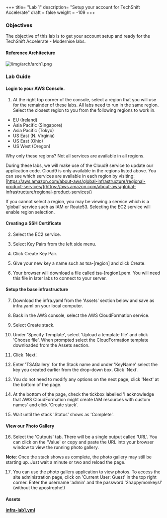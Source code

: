 +++
title= "Lab 1"
description= "Setup your account for TechShift Accelerate"
draft = false
weight = -109
+++

### Objectives

The objective of this lab is to get your account setup and ready for the TechShift Accelerate - Modernise labs.

#### Reference Architecture

![/img/arch/arch1.png](/img/arch/arch1.png)

### Lab Guide

#### Login to your AWS Console.

1) At the right top corner of the console, select a region that you will use for the remainder of these labs. All labs need to run in the same region. Select the closest region to you from the following regions to work in.
        
- EU (Ireland)
- Asia Pacific (Singapore)
- Asia Pacific (Tokyo)
- US East (N. Virginia)
- US East (Ohio)
- US West (Oregon)

Why only these regions? Not all services are available in all regions.

During these labs, we will make use of the Cloud9 service to update our application code. Cloud9 is only available in the regions listed above. You can see which services are available in each region by visiting: [https://aws.amazon.com/about-aws/global-infrastructure/regional-product-services/](https://aws.amazon.com/about-aws/global-infrastructure/regional-product-services/)

If you cannot select a region, you may be viewing a service which is a 'global' service such as IAM or Route53. Selecting the EC2 service will enable region selection.

#### Creating a SSH Certificate

2) Select the EC2 service.

3) Select Key Pairs from the left side menu.

4) Click Create Key Pair.

5) Give your new key a name such as tsa-[region] and click Create.

6) Your browser will download a file called tsa-[region].pem. You will need this file in later labs to connect to your server.

#### Setup the base infrastructure

7) Download the infra.yaml from the 'Assets' section below and save as infra.yaml on your local computer.

8) Back in the AWS console, select the AWS CloudFormation service.

9) Select Create stack.

10) Under 'Specify Template', select 'Upload a template file' and click 'Choose file'. When prompted select the CloudFormation template downloaded from the Assets section.

11) Click 'Next'.

12) Enter 'TSAGallery' for the Stack name and under 'KeyName' select the key you created earlier from the drop-down box. Click 'Next'.

13) You do not need to modify any options on the next page, click 'Next' at the bottom of the page.

14) At the bottom of the page, check the tickbox labelled 'I acknowledge that AWS CloudFormation might create IAM resources with custom names' and click 'Create stack'.

15) Wait until the stack 'Status' shows as 'Complete'.

#### View our Photo Gallery

16) Select the 'Outputs' tab. There will be a single output called 'URL'. You can click on the 'Value' or copy and paste the URL into your browser window to view the running photo gallery.

__Note__: Once the stack shows as complete, the photo gallery may still be starting up. Just wait a minute or two and reload the page.

17) You can use the photo gallery application to view photos. To access the site administration page, click on 'Current User: Guest' in the top right corner. Enter the username 'admin' and the password '2happymonkeys!' (without the apostrophe!)

#### Assets

**[infra-lab1.yml](/assets/cloudformation/infra-lab1.yml)**
